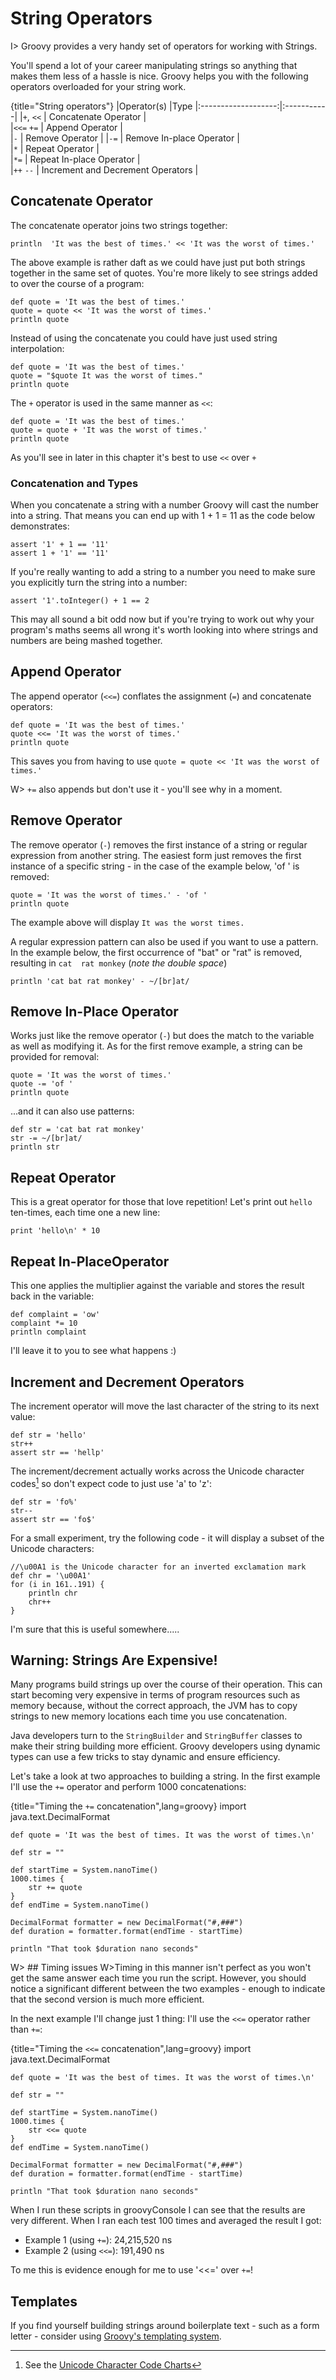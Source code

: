 # String Operators

I> Groovy provides a very handy set of operators for working with Strings.

You'll spend a lot of your career manipulating strings so anything that makes them less of a hassle is nice. Groovy helps you with the following operators overloaded for your string work.

{title="String operators"}
|Operator(s)       |Type
|:-------------------:|:-----------| 
|`+`, `<<`	| Concatenate Operator	|   
|`<<=` `+=`	| Append Operator	|  
|`-`	| Remove Operator	| 
|`-=`	| Remove In-place Operator	|  
|`*`	| Repeat Operator	|  
|`*=`	| Repeat In-place Operator	|  
|`++` `--`	| Increment and Decrement Operators	|  

## Concatenate Operator

The concatenate operator joins two strings together:


	println  'It was the best of times.' << 'It was the worst of times.'


The above example is rather daft as we could have just put both strings together in the same set of quotes. You're more likely to see strings added to over the course of a program:


	def quote = 'It was the best of times.'
	quote = quote << 'It was the worst of times.'
	println quote


Instead of using the concatenate you could have just used string interpolation:


	def quote = 'It was the best of times.'
	quote = "$quote It was the worst of times."
	println quote


The `+` operator is used in the same manner as `<<`:


	def quote = 'It was the best of times.'
	quote = quote + 'It was the worst of times.'
	println quote


As you'll see in later in this chapter it's best to use `<<` over `+`

### Concatenation and Types

When you concatenate a string with a number Groovy will cast the number into a string. That means you can end up with 1 + 1 = 11 as the code below demonstrates:


	assert '1' + 1 == '11'
	assert 1 + '1' == '11'


If you're really wanting to add a string to a number you need to make sure you explicitly turn the string into a number:


	assert '1'.toInteger() + 1 == 2


This may all sound a bit odd now but if you're trying to work out why your program's maths seems all wrong it's worth looking into where strings and numbers are being mashed together.

## Append Operator

The append operator (`<<=`) conflates the assignment (`=`) and concatenate operators:


	def quote = 'It was the best of times.'
	quote <<= 'It was the worst of times.'
	println quote


This saves you from having to use `quote = quote << 'It was the worst of times.'`

W> `+=` also appends but don't use it - you'll see why in a moment.

## Remove Operator

The remove operator (`-`) removes the first instance of a string or regular expression from another string. The easiest form just removes the first instance of a specific string - in the case of the example below, 'of ' is removed:


	quote = 'It was the worst of times.' - 'of '
	println quote


The example above will display `It was the worst times.`

A regular expression pattern can also be used if you want to use a pattern. In the example below, the first occurrence of "bat" or "rat" is removed, resulting in `cat  rat monkey` (_note the double space_)


	println 'cat bat rat monkey' - ~/[br]at/


## Remove In-Place Operator

Works just like the remove operator (`-`) but does the match to the variable as well as modifying it. As for the first remove example, a string can be provided for removal:


	quote = 'It was the worst of times.'
	quote -= 'of '
	println quote


...and it can also use patterns: 


	def str = 'cat bat rat monkey'
	str -= ~/[br]at/
	println str


## Repeat Operator

This is a great operator for those that love repetition! Let's print out `hello` ten-times, each time one a new line:


	print 'hello\n' * 10


## Repeat In-PlaceOperator

This one applies the multiplier against the variable and stores the result back in the variable:


	def complaint = 'ow'
	complaint *= 10
	println complaint


I'll leave it to you to see what happens :)

## Increment and Decrement Operators

The increment operator will move the last character of the string to its next value:


	def str = 'hello'
	str++
	assert str == 'hellp'


The increment/decrement actually works across the Unicode character codes[^unicode] so don't expect code to just use 'a' to 'z':


	def str = 'fo%'
	str--
	assert str == 'fo$'


For a small experiment, try the following code - it will display a subset of the Unicode characters:


	//\u00A1 is the Unicode character for an inverted exclamation mark
	def chr = '\u00A1'
	for (i in 161..191) {
	    println chr
	    chr++
	}


I'm sure that this is useful somewhere.....

[^unicode]: See the [Unicode Character Code Charts](http://www.unicode.org/charts/)

## Warning: Strings Are Expensive!

Many programs build strings up over the course of their operation. This can start becoming very expensive in terms of program resources such as memory because, without the correct approach, the JVM has to copy strings to new memory locations each time you use concatenation.

Java developers turn to the `StringBuilder` and `StringBuffer` classes to make their string building more efficient. Groovy developers using dynamic types can use a few tricks to stay dynamic and ensure efficiency.

Let's take a look at two approaches to building a string. In the first example I'll use the `+=` operator and perform 1000 concatenations:

{title="Timing the `+=` concatenation",lang=groovy}
	import java.text.DecimalFormat
	
	def quote = 'It was the best of times. It was the worst of times.\n'
	
	def str = ""
	
	def startTime = System.nanoTime()
	1000.times {
	    str += quote
	}
	def endTime = System.nanoTime()
	
	DecimalFormat formatter = new DecimalFormat("#,###")
	def duration = formatter.format(endTime - startTime)
	
	println "That took $duration nano seconds"

W> ## Timing issues
W>Timing in this manner isn't perfect as you won't get the same answer each time you run the script. However, you should notice a significant different between the two examples - enough to indicate that the second version is much more efficient.

In the next example I'll change just 1 thing: I'll use the `<<=` operator rather than `+=`:

{title="Timing the `<<=` concatenation",lang=groovy}
	import java.text.DecimalFormat
	
	def quote = 'It was the best of times. It was the worst of times.\n'
	
	def str = ""
	
	def startTime = System.nanoTime()
	1000.times {
	    str <<= quote
	}
	def endTime = System.nanoTime()
	
	DecimalFormat formatter = new DecimalFormat("#,###")
	def duration = formatter.format(endTime - startTime)
	
	println "That took $duration nano seconds"


When I run these scripts in groovyConsole I can see that the results are very different. When I ran each test 100 times and averaged the result I got:

* Example 1 (using `+=`): 24,215,520 ns
* Example 2 (using `<<=`): 191,490 ns

To me this is evidence enough for me to use '<<=' over `+=`!

## Templates

If you find yourself building strings around boilerplate text - such as a form letter - consider using [Groovy's templating system](http://www.groovy-lang.org/templating.html). 